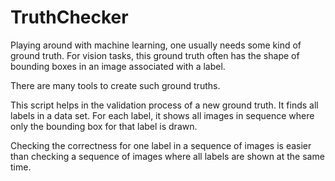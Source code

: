 # TruthChecker

Playing around with machine learning, one usually needs some kind of ground truth. 
For vision tasks, this ground truth often has the shape of bounding boxes in an image associated with a label.

There are many tools to create such ground truths. 

This script helps in the validation process of a new ground truth. 
It finds all labels in a data set. 
For each label, it shows all images in sequence where only the bounding box for that label is drawn. 

Checking the correctness for one label in a sequence of images is easier than checking a sequence of images where all labels are shown at the same time.

